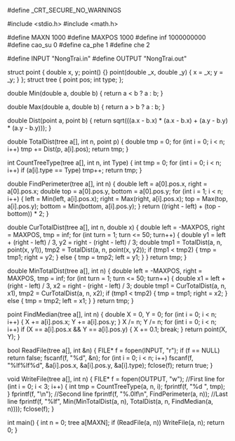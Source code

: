#define _CRT_SECURE_NO_WARNINGS

#include <stdio.h>
#include <math.h>

#define MAXN 1000
#define MAXPOS 1000
#define inf 1000000000
#define cao_su 0
#define ca_phe 1
#define che 2

#define INPUT "NongTrai.in"
#define OUTPUT "NongTrai.out"

struct point
{
	double x, y;
	point() {}
	point(double _x, double _y)
	{
		x = _x;
		y = _y;
	}
};
struct tree
{
	point pos;
	int type;
};

double Min(double a, double b)
{
	return a < b ? a : b;
}

double Max(double a, double b)
{
	return a > b ? a : b;
}

double Dist(point a, point b)
{
	return sqrt(((a.x - b.x) * (a.x - b.x) + (a.y - b.y) * (a.y - b.y)));
}

double TotalDist(tree a[], int n, point p)
{
	double tmp = 0;
	for (int i = 0; i < n; i++)
		tmp += Dist(p, a[i].pos);
	return tmp;
}

int CountTreeType(tree a[], int n, int Type)
{
	int tmp = 0;
	for (int i = 0; i < n; i++)
	if (a[i].type == Type)
		tmp++;
	return tmp;
}


double FindPerimeter(tree a[], int n)
{
	double left = a[0].pos.x, right = a[0].pos.x;
	double top = a[0].pos.y, bottom = a[0].pos.y;
	for (int i = 1; i < n; i++)
	{
		left = Min(left, a[i].pos.x);
		right = Max(right, a[i].pos.x);
		top = Max(top, a[i].pos.y);
		bottom = Min(bottom, a[i].pos.y);
	}
	return ((right - left) + (top - bottom)) * 2;
}

double CurTotalDist(tree a[], int n, double x)
{
	double left = -MAXPOS, right = MAXPOS, tmp = inf;
	for (int turn = 1; turn <= 50; turn++)
	{
		double y1 = left + (right - left) / 3, y2 = right - (right - left) / 3;
		double tmp1 = TotalDist(a, n, point(x, y1)), tmp2 = TotalDist(a, n, point(x, y2));
		if (tmp1 < tmp2)
		{
			tmp = tmp1;
			right = y2;
		}
		else
		{
			tmp = tmp2;
			left = y1;
		}
	}
	return tmp;
}

double MinTotalDist(tree a[], int n)
{
	double left = -MAXPOS, right = MAXPOS, tmp = inf;
	for (int turn = 1; turn <= 50; turn++)
	{
		double x1 = left + (right - left) / 3, x2 = right - (right - left) / 3;
		double tmp1 = CurTotalDist(a, n, x1), tmp2 = CurTotalDist(a, n, x2);
		if (tmp1 < tmp2)
		{
			tmp = tmp1;
			right = x2;
		}
		else
		{
			tmp = tmp2;
			left = x1;
		}
	}
	return tmp;
}

point FindMedian(tree a[], int n)
{
	double X = 0, Y = 0;
	for (int i = 0; i < n; i++)
	{
		X += a[i].pos.x;
		Y += a[i].pos.y;
	}
	X /= n; Y /= n;
	for (int i = 0; i < n; i++)
	if (X == a[i].pos.x && Y == a[i].pos.y)
	{
		X += 0.1;
		break;
	}
	return point(X, Y);
}

bool ReadFile(tree a[], int &n)
{
	FILE* f = fopen(INPUT, "r");
	if (f == NULL)
		return false;
	fscanf(f, "%d", &n);
	for (int i = 0; i < n; i++)
		fscanf(f, "%lf%lf%d", &a[i].pos.x, &a[i].pos.y, &a[i].type);
	fclose(f);
	return true;
}

void WriteFile(tree a[], int n)
{
	FILE* f = fopen(OUTPUT, "w");
	//First line
	for (int i = 0; i < 3; i++)
	{
		int tmp = CountTreeType(a, n, i);
		fprintf(f, "%d ", tmp);
	}
	fprintf(f, "\n");
	//Second line
	fprintf(f, "%.0lf\n", FindPerimeter(a, n));
	//Last line
	fprintf(f, "%lf", Min(MinTotalDist(a, n), TotalDist(a, n, FindMedian(a, n))));
	fclose(f);
}

int main()
{
	int n = 0;
	tree a[MAXN];
	if (ReadFile(a, n))
		WriteFile(a, n);
	return 0;
}
